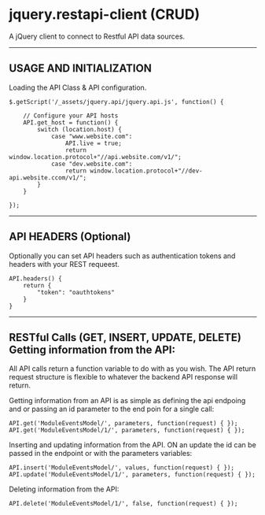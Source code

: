 jquery.restapi-client (CRUD)
=====================

A jQuery client to connect to Restful API data sources.  

----------------------------------------------------
USAGE AND INITIALIZATION
----------------------------------------------------
Loading the API Class & API configuration.   


```
$.getScript('/_assets/jquery.api/jquery.api.js', function() {

    // Configure your API hosts
    API.get_host = function() {
        switch (location.host) {
            case "www.website.com":
                API.live = true;
                return window.location.protocol+"//api.website.com/v1/";
            case "dev.website.com":
                return window.location.protocol+"//dev-api.website.ccom/v1/";
        }
    }
    
});
```

----------------------------------------------------
API HEADERS (Optional)
----------------------------------------------------
Optionally you can set API headers such as authentication tokens and headers with your REST requeest.

```
API.headers() {
    return {
        "token": "oauthtokens"
    }
}
```


----------------------------------------------------
RESTful Calls (GET, INSERT, UPDATE, DELETE)
Getting information from the API:
----------------------------------------------------

All API calls return a function variable to do with as you wish.  The API return request structure is flexible to whatever the backend API response will return.

Getting information from an API is as simple as defining the api endpoing and or passing an id parameter to the end poin for a single call:
```
API.get('ModuleEventsModel/', parameters, function(request) { });
API.get('ModuleEventsModel/1/', parameters, function(request) { });
```

Inserting and updating information from the API. ON an update the id can be passed in the endpoint or with the parameters variables:
```
API.insert('ModuleEventsModel/', values, function(request) { });
API.update('ModuleEventsModel/1/', parameters, function(request) { });
```


Deleting information from the API:
```
API.delete('ModuleEventsModel/1/', false, function(request) { });
```

